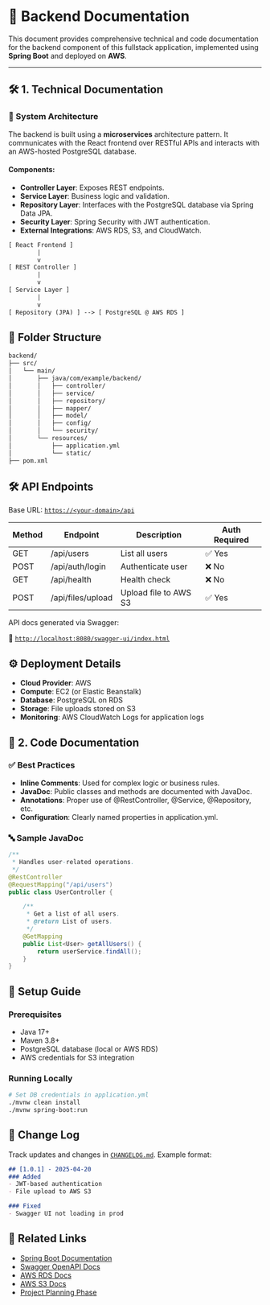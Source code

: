 # 📄 Backend Documentation

This document provides comprehensive technical and code documentation for the backend component of this fullstack application, implemented using **Spring Boot** and deployed on **AWS**.

---

## 🛠️ 1. Technical Documentation

### 🔧 System Architecture

The backend is built using a **microservices** architecture pattern. It communicates with the React frontend over RESTful APIs and interacts with an AWS-hosted PostgreSQL database.

#### Components:

- **Controller Layer**: Exposes REST endpoints.
- **Service Layer**: Business logic and validation.
- **Repository Layer**: Interfaces with the PostgreSQL database via Spring Data JPA.
- **Security Layer**: Spring Security with JWT authentication.
- **External Integrations**: AWS RDS, S3, and CloudWatch.

```txt
[ React Frontend ]
        |
        v
[ REST Controller ]
        |
        v
[ Service Layer ]
        |
        v
[ Repository (JPA) ] --> [ PostgreSQL @ AWS RDS ]
```

## 📁 Folder Structure
```bash
backend/
├── src/
│   └── main/
│       ├── java/com/example/backend/
│       │   ├── controller/
│       │   ├── service/
│       │   ├── repository/
│       │   ├── mapper/
│       │   ├── model/
│       │   ├── config/
│       │   └── security/
│       └── resources/
│           ├── application.yml
│           └── static/
├── pom.xml
```

## 🛠️ API Endpoints

Base URL: [`https://<your-domain>/api`](https://localhost:8080/api)

| Method | Endpoint | Description | Auth Required |
| ------ | -------- | ----------- | ------------- |
| GET    | /api/users        | List all users        | ✅ Yes
| POST   | /api/auth/login   | Authenticate user     | ❌ No
| GET    | /api/health       | Health check          | ❌ No
| POST   | /api/files/upload | Upload file to AWS S3 | ✅ Yes


API docs generated via Swagger:

📎 [`http://localhost:8080/swagger-ui/index.html`](http://localhost:8080/swagger-ui/index.html)


## ⚙️ Deployment Details
- **Cloud Provider**: AWS
- **Compute**: EC2 (or Elastic Beanstalk)
- **Database**: PostgreSQL on RDS
- **Storage**: File uploads stored on S3
- **Monitoring**: AWS CloudWatch Logs for application logs


## 🧾 2. Code Documentation

### ✅ Best Practices
- **Inline Comments**: Used for complex logic or business rules.
- **JavaDoc**: Public classes and methods are documented with JavaDoc.
- **Annotations**: Proper use of @RestController, @Service, @Repository, etc.
- **Configuration**: Clearly named properties in application.yml.

### 🔤 Sample JavaDoc

```java
/**
 * Handles user-related operations.
 */
@RestController
@RequestMapping("/api/users")
public class UserController {

    /**
     * Get a list of all users.
     * @return List of users.
     */
    @GetMapping
    public List<User> getAllUsers() {
        return userService.findAll();
    }
}
```

## 📝 Setup Guide

### Prerequisites
- Java 17+
- Maven 3.8+
- PostgreSQL database (local or AWS RDS)
- AWS credentials for S3 integration

### Running Locally

```bash
# Set DB credentials in application.yml
./mvnw clean install
./mvnw spring-boot:run
```

## 🔄 Change Log

Track updates and changes in [`CHANGELOG.md`](../backend/CHANGELOG.md). Example format:
```markdown
## [1.0.1] - 2025-04-20
### Added
- JWT-based authentication
- File upload to AWS S3

### Fixed
- Swagger UI not loading in prod
```

## 📎 Related Links
- [Spring Boot Documentation]()
- [Swagger OpenAPI Docs]()
- [AWS RDS Docs]()
- [AWS S3 Docs]()
- [Project Planning Phase](https://watery-whale-92f.notion.site/Project-Planning-Phase-1c0408cc99df80f7a171f090a901ebbd)